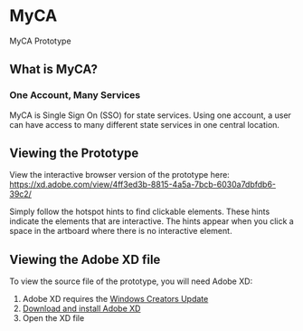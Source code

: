 # MyCA
MyCA Prototype

## What is MyCA?
### One Account, Many Services

MyCA is Single Sign On (SSO) for state services. Using one account, a user can have access to many different state services in one central location.


## Viewing the Prototype

View the interactive browser version of the prototype here: https://xd.adobe.com/view/4ff3ed3b-8815-4a5a-7bcb-6030a7dbfdb6-39c2/

Simply follow the hotspot hints to find clickable elements. These hints indicate the elements that are interactive. The hints appear when you click a space in the artboard where there is no interactive element.

## Viewing the Adobe XD file

To view the source file of the prototype, you will need Adobe XD:
   1. Adobe XD requires the [Windows Creators Update](https://support.microsoft.com/en-us/help/4028685/windows-10-get-the-update)
   2. [Download and install Adobe XD](https://www.adobe.com/products/xd.html)
   3. Open the XD file
   
   
